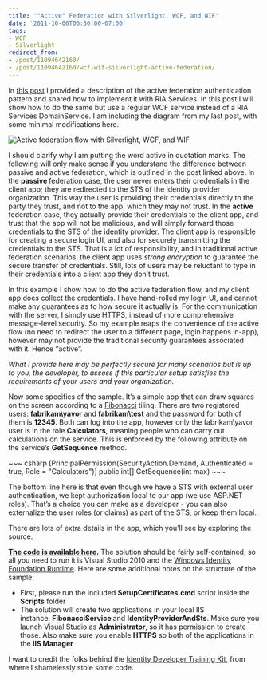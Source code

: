 ```yaml
---
title: '"Active" Federation with Silverlight, WCF, and WIF'
date: '2011-10-06T00:30:00-07:00'
tags:
- WCF
- Silverlight
redirect_from:
- /post/11094642160/
- /post/11094642160/wcf-wif-silverlight-active-federation/
---
```

<p>In <a title="RIA Services active federation" href="{{ site.baseurl }}{% post_url tumblr/2011-05-12-ria-services-active-federation %}">this post</a> I provided a description of the active federation authentication pattern and shared how to implement it with RIA Services. In this post I will show how to do the same but use a regular WCF service instead of a RIA Services DomainService. I am including the diagram from my last post, with some minimal modifications here.</p>
<img alt="Active federation flow with Silverlight, WCF, and WIF" src="{{ site.baseurl }}/images/posts/tumblr/tumblr_lsmur0bKCd1qccglw.png" style="margin-right: auto; margin-left: auto"/>
<p>I should clarify why I am putting the word active in quotation marks. The following will only make sense if you understand the difference between passive and active federation, which is outlined in the post linked above. In the <strong>passive </strong>federation case, the user never enters their credentials in the client app; they are redirected to the STS of the identity provider organization. This way the user is providing their credentials directly to the party they trust, and not to the app, which they may not trust. In the <strong>active </strong>federation case, they actually provide their credentials to the client app, and trust that the app will not be malicious, and will simply forward those credentials to the STS of the identity provider. The client app is responsible for creating a secure login UI, and also for securely transmitting the credentials to the STS. That is a lot of responsibility, and in traditional active federation scenarios, the client app uses <em>strong encryption</em> to guarantee the secure transfer of credentials. Still, lots of users may be reluctant to type in their credentials into a client app they don&rsquo;t trust.</p>
<p>In this example I show how to do the active federation flow, and my client app does collect the credentials. I have hand-rolled my login UI, and cannot make any guarantees as to how secure it actually is. For the communication with the server, I simply use HTTPS, instead of more comprehensive message-level security. So my example reaps the convenience of the active flow (no need to redirect the user to a different page, login happens in-app), however may not provide the traditional security guarantees associated with it. Hence &ldquo;active&rdquo;. </p>
<p><em>What I provide here may be perfectly secure for many scenarios but is up to you, the developer, to assess if this particular setup satisfies the requirements of your users and your organization. </em></p>
<p>Now some specifics of the sample. It’s a simple app that can draw squares on the screen according to a <a title="Fibonacci numbers on Wikipedia" href="http://en.wikipedia.org/wiki/Fibonacci_number">Fibonacci</a> tiling. There are two registered users: <strong>fabrikam\yavor</strong> and <strong>fabrikam\test</strong> and the password for both of them is <strong>12345</strong>. Both can log into the app, however only the fabrikam\yavor user is in the role <strong>Calculators</strong>, meaning people who can carry out calculations on the service. This is enforced by the following attribute on the service&rsquo;s <strong>GetSequence</strong> method.</p>
~~~ csharp
[PrincipalPermission(SecurityAction.Demand, Authenticated = true, Role = "Calculators")]
public int[] GetSequence(int max)
~~~
<p>The bottom line here is that even though we have a STS with external user authentication, we kept authorization local to our app (we use ASP.NET roles). That’s a choice you can make as a developer - you can also externalize the user roles (or claims) as part of the STS, or keep them local.</p>
<p>There are lots of extra details in the app, which you’ll see by exploring the source.</p>
<p><strong><a title="Download sample" href="http://archive.msdn.microsoft.com/Project/Download/FileDownload.aspx?ProjectName=silverlightws&amp;DownloadId=15744">The code is available here.</a></strong> The solution should be fairly self-contained, so all you need to run it is Visual Studio 2010 and the <a title="WIF download" href="http://msdn.microsoft.com/en-us/security/aa570351">Windows Identity Foundation Runtime</a>. Here are some additional notes on the structure of the sample:</p>
<ul><li>First, please run the included <strong>SetupCertificates.cmd</strong> script inside the <strong>Scripts</strong> folder</li>
<li>The solution will create two applications in your local IIS instance: <strong>FibonacciService </strong>and <strong>IdentityProviderAndSts</strong>. Make sure you launch Visual Studio as <strong>Administrator</strong>, so it has permission to create those. Also make sure you enable <strong>HTTPS</strong> so both of the applications in the <strong>IIS Manager</strong></li>
</ul><p>I want to credit the folks behind the <a title="Download the Identity Developer Training Kit" href="http://go.microsoft.com/fwlink/?LinkId=148795">Identity Developer Training Kit</a>, from where I shamelessly stole some code.</p>

